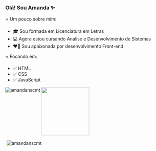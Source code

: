 ### Olá! Sou Amanda :sparkles:

:star: Um pouco sobre mim:
* :mortar_board: Sou formada em Licenciatura em Letras
* :computer: Agora estou cursando Análise e Desenvolvimento de Sistemas
* :heart_on_fire: Sou apaixonada por desenvolvimento Front-end

:star: Focando em:
* :white_check_mark: HTML
* :white_check_mark: CSS
* :white_check_mark: JavaScript

<p><img align="left" src="https://github-readme-stats.vercel.app/api/top-langs?username=amandanscmt&show_icons=true&theme=tokyonight&title_color=ec3c68&text_color=e7abc3&bg_color=050505&hide_border=true&locale=en&layout=compact" alt="amandanscmt" /><img src="https://media.giphy.com/media/YYQ6sw8jt2HRxX4uVi/giphy.gif" width="150"></p>
<p>&nbsp;<img align="center" src="https://github-readme-stats.vercel.app/api?username=amandanscmt&show_icons=true&theme=tokyonight&title_color=ec3c68&text_color=e7abc3&bg_color=050505&hide_border=true&locale=en" alt="amandanscmt" /></p>
